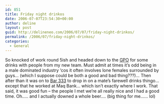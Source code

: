 ```yaml
---
id: 851
title: Friday night drinkos
date: 2006-07-07T23:54:30+00:00
author: deline
layout: post
guid: http://delineneo.com/2006/07/07/friday-night-drinkos/
permalink: /2006/07/friday-night-drinkos/
categories:
  - General
---
```

So knocked of work round 5ish and headed down to the [GPO](http://www.gposydney.com/) for some drinks with people from my new team. Must admit at times it&#8217;s odd being in a male dominated industry &#8216;cos it often involves lone females surrounded by guys&#8230; (which I suppose could be both a good and bad thing???)&#8230; Then after than it was on to [Bar 333](http://www.bar333.com.au/) to drop in on a mate&#8217;s farewell drinks thingo&#8230; except that he worked at Maq Bank&#8230; which isn&#8217;t exactly where I work. That said, it was good fun &#8211; the people I met we&#8217;re all really nice and I had a good time. Oh&#8230;.. and I actually downed a whole beer&#8230;. (big thing for me&#8230;&#8230; lol)